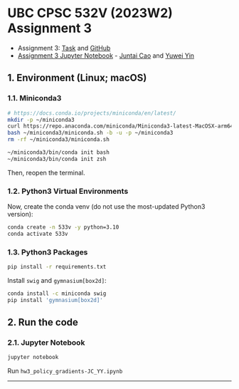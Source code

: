 # UBC CPSC 532V (2023W2) Assignment 3

- Assignment 3: [Task](./hw3_policy_gradients.ipynb) and [GitHub](https://github.com/UBCMOCCA/CPSC533V_2023W2/tree/main/A3)
- [Assignment 3 Jupyter Notebook](./hw3_policy_gradients-JC_YY.ipynb) - [Juntai Cao](https://github.com/juntaic7) and [Yuwei Yin](https://github.com/YuweiYin)

## 1. Environment (Linux; macOS)

### 1.1. Miniconda3

```bash
# https://docs.conda.io/projects/miniconda/en/latest/
mkdir -p ~/miniconda3
curl https://repo.anaconda.com/miniconda/Miniconda3-latest-MacOSX-arm64.sh -o ~/miniconda3/miniconda.sh
bash ~/miniconda3/miniconda.sh -b -u -p ~/miniconda3
rm -rf ~/miniconda3/miniconda.sh

~/miniconda3/bin/conda init bash
~/miniconda3/bin/conda init zsh
```

Then, reopen the terminal.

### 1.2. Python3 Virtual Environments

Now, create the conda venv (do not use the most-updated Python3 version):

```bash
conda create -n 533v -y python=3.10
conda activate 533v
```

### 1.3. Python3 Packages

```bash
pip install -r requirements.txt
```

Install `swig` and `gymnasium[box2d]`:

```bash
conda install -c miniconda swig
pip install 'gymnasium[box2d]' 
```

## 2. Run the code

### 2.1. Jupyter Notebook

```bash
jupyter notebook
```

Run `hw3_policy_gradients-JC_YY.ipynb`

---
